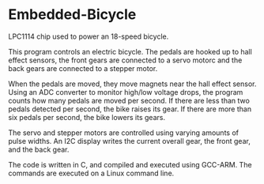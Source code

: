 # Embedded-Bicycle

LPC1114 chip used to power an 18-speed bicycle.

This program controls an electric bicycle. The pedals are hooked up to hall effect sensors, the front gears are connected to a servo motorc
and the back gears are connected to a stepper motor.

When the pedals are moved, they move magnets near the hall effect sensor. Using an ADC converter to monitor high/low voltage drops, the program
counts how many pedals are moved per second.
If there are less than two pedals detected per second, the bike raises its gear. If there are more than six pedals per second, the bike lowers its gears.

The servo and stepper motors are controlled using varying amounts of pulse widths. An I2C display writes the current overall gear, the front gear,
and the back gear.

The code is written in C, and compiled and executed using GCC-ARM. The commands are executed on a Linux command line.

